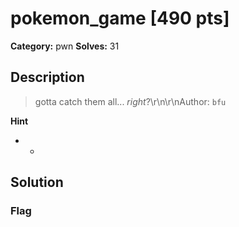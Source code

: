 # pokemon_game [490 pts]

**Category:** pwn
**Solves:** 31

## Description
>gotta catch them all... *right*?\r\n\r\nAuthor: `bfu`

**Hint**
* -

## Solution

### Flag

